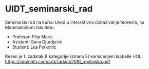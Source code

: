 # UIDT_seminarski_rad
Seminarski rad na kursu Uvod u interaktivno dokazivanje teorema, na Matematickom fakultetu.

- Profesor: Filip Maric
- Asistent: Sana Djurdjevic
- Student: Lea Petkovic

Resen je 1. zadatak B kategorije (strana 5) koriscenjem Isabelle HOL:
https://imomath.com/srb/zadaci/2016_opstinsko.pdf
